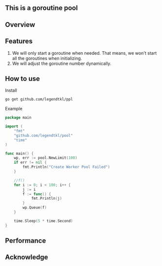## This is a goroutine pool

## Overview

## Features
1. We will only start a goroutine when needed. That means, we won't start all the goroutines when initializing.
2. We will adjust the goroutine number dynamically.

## How to use
Install
```bash
go get github.com/legendtkl/ppl
```
Example
```go
package main

import (
    "fmt"
    "github.com/legendtkl/pool"
    "time"
)

func main() {
    wp, err := pool.NewLimit(100)
    if err != nil {
        fmt.Println("Create Worker Pool Failed")
    }

    //f()
    for i := 0; i < 100; i++ {
        j := i
        f := func() {
            fmt.Println(j)
        }
        wp.Queue(f)
    }

    time.Sleep(5 * time.Second)
}
```
## Performance

## Acknowledge